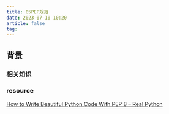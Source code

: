```yaml
---
title: 05PEP规范
date: 2023-07-10 10:20
article: false
tag: 
---
```


## 背景
### 相关知识
### resource

[How to Write Beautiful Python Code With PEP 8 – Real Python](https://realpython.com/python-pep8/)

